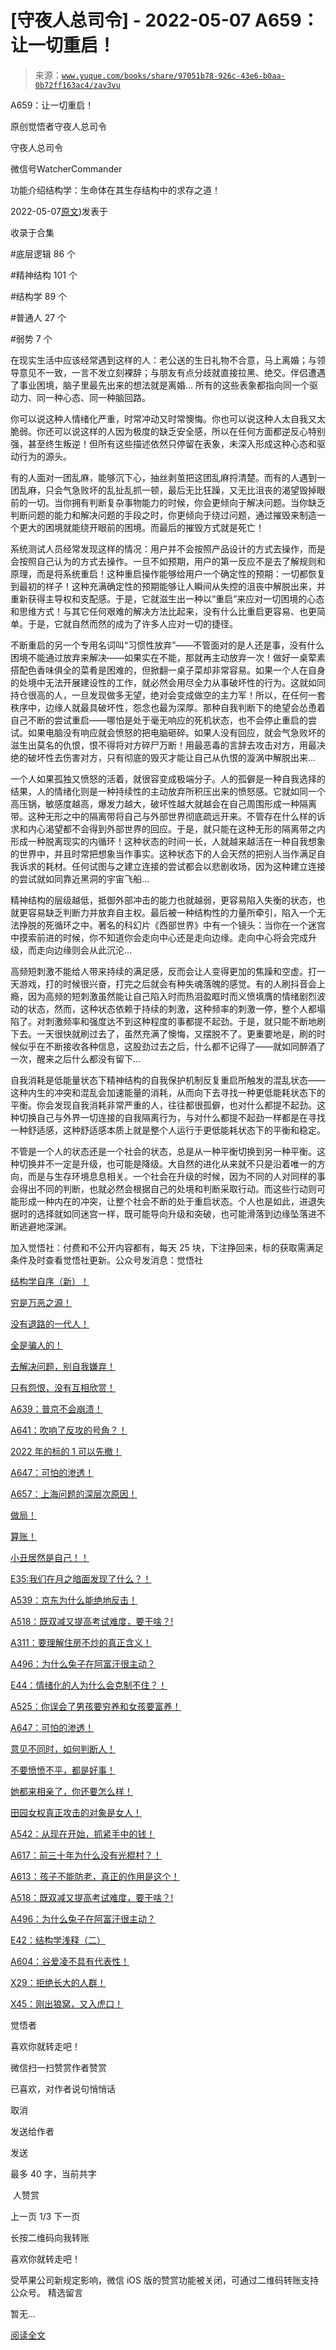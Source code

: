 # [守夜人总司令] - 2022-05-07 A659：让一切重启！

> 来源：[`www.yuque.com/books/share/97051b78-926c-43e6-b0aa-0b72ff163ac4/zav3vu`](https://www.yuque.com/books/share/97051b78-926c-43e6-b0aa-0b72ff163ac4/zav3vu)



A659：让一切重启！ 

原创觉悟者守夜人总司令 

守夜人总司令 

微信号WatcherCommander 

功能介绍结构学：生命体在其生存结构中的求存之道！ 

2022-05-07[原文](https://mp.weixin.qq.com/s?__biz=MzAxNDk1NjI2Mw==&mid=2247488389&idx=1&sn=07b83f90c3f7ca3a0270ea67d0e8c769&chksm=9b8a300dacfdb91b53e5762c6934d8c8a925446e3d9526c48953f55081e40fbda7c2b4c225fc#rd))发表于 

收录于合集 

#底层逻辑 86 个 

#精神结构 101 个 

#结构学 89 个 

#普通人 27 个 

#弱势 7 个 

在现实生活中应该经常遇到这样的人：老公送的生日礼物不合意，马上离婚；与领导意见不一致，一言不发立刻裸辞；与朋友有点分歧就直接拉黑、绝交。伴侣遭遇了事业困境，脑子里最先出来的想法就是离婚… 所有的这些表象都指向同一个驱动力、同一种心态、同一种脑回路。 

你可以说这种人情绪化严重，时常冲动又时常懊悔。你也可以说这种人太自我又太脆弱。你还可以说这样的人因为极度的缺乏安全感，所以在任何方面都逆反心特别强，甚至终生叛逆！但所有这些描述依然只停留在表象，未深入形成这种心态和驱动行为的源头。 

有的人面对一团乱麻，能够沉下心，抽丝剥茧把这团乱麻捋清楚。而有的人遇到一团乱麻，只会气急败坏的乱扯乱抓一顿，最后无比狂躁，又无比沮丧的渴望毁掉眼前的一切。当你拥有判断复杂事物能力的时候，你会更倾向于解决问题。当你缺乏判断问题的能力和解决问题的手段之时，你更倾向于绕过问题，通过摧毁来制造一个更大的困境就能绕开眼前的困境。而最后的摧毁方式就是死亡！ 

系统测试人员经常发现这样的情况：用户并不会按照产品设计的方式去操作，而是会按照自己认为的方式去操作。一旦不如预期，用户的第一反应不是去了解规则和原理，而是将系统重启！这种重启操作能够给用户一个确定性的预期：一切都恢复到最初的样子！这种充满确定性的预期能够让人瞬间从失控的沮丧中解脱出来，并重新获得主导权和支配感。于是，它就滋生出一种以“重启”来应对一切困境的心态和思维方式！与其它任何艰难的解决方法比起来，没有什么比重启更容易、也更简单。于是，它就自然而然的成为了许多人应对一切的捷径。 

不断重启的另一个专用名词叫“习惯性放弃”——不管面对的是人还是事，没有什么困境不能通过放弃来解决——如果实在不能，那就再主动放弃一次！做好一桌荤素搭配色香味俱全的菜肴是困难的，但掀翻一桌子菜却非常容易。如果一个人在自身的处境中无法开展建设性的工作，就必然会用尽全力从事破坏性的行为。这就如同持仓很高的人，一旦发现做多无望，绝对会变成做空的主力军！所以，在任何一套秩序中，边缘人就最具破坏性，怨念也最为深厚。那种自我判断下的绝望会怂恿着自己不断的尝试重启——哪怕是处于毫无响应的死机状态，也不会停止重启的尝试。如果电脑没有响应就会愤怒的把电脑砸碎。如果人没有回应，就会气急败坏的滋生出莫名的仇恨，恨不得将对方碎尸万断！用最恶毒的言辞去攻击对方，用最决绝的破坏性去伤害对方，只有彻底的毁灭才能让自己从仇恨的漩涡中解脱出来… 

一个人如果孤独又愤怒的活着，就很容变成极端分子。人的孤僻是一种自我选择的结果，人的情绪化则是一种持续性的主动放弃所积压出来的愤怒感。它就如同一个高压锅，敏感度越高，爆发力越大，破坏性越大就越会在自己周围形成一种隔离带。这种无形之中的隔离带将自己与外部世界彻底疏远开来。不管存在什么样的诉求和内心渴望都不会得到外部世界的回应。于是，就只能在这种无形的隔离带之内形成一种脱离现实的内循环！这种状态的时间一长，人就越来越活在一种自我想象的世界中，并且时常把想象当作事实。这种状态下的人会天然的把别人当作满足自我诉求的耗材。任何试图与之建立连接的尝试都会以悲剧收场，因为这种建立连接的尝试就如同靠近黑洞的宇宙飞船… 

精神结构的层级越低，抵御外部冲击的能力也就越弱，更容易陷入失衡的状态，也就更容易缺乏判断力并放弃自主权。最后被一种结构性的力量所牵引，陷入一个无法挣脱的死循环之中。著名的科幻片《西部世界》中有一个镜头：当你在一个迷宫中摸索前进的时候，你不知道你会走向中心还是走向边缘。走向中心将会完成升级，而走向边缘则会从此沉沦…  

高频短刺激不能给人带来持续的满足感，反而会让人变得更加的焦躁和空虚。打一天游戏，打的时候很兴奋，打完之后就会有种失魂落魄的感觉。有的人刷抖音会上瘾，因为高频的短刺激虽然能让自己陷入时而热泪盈眶时而义愤填膺的情绪剧烈波动的状态，然而，这种状态依赖于持续的刺激，这种频率的刺激一停，整个人都塌陷了。对刺激频率和强度达不到这种程度的事都提不起劲。于是，就只能不断地刷下去。一天很快就刷过去了，虽然充满了懊悔，又摆脱不了。更重要地是，刷的时候似乎在不断接收各种信息，这股劲过去之后，什么都不记得了——就如同醉酒了一次，醒来之后什么都没有留下…  

自我消耗是低能量状态下精神结构的自我保护机制反复重启所触发的混乱状态——这种内生的冲突和混乱会加速能量的消耗，从而向下去寻找一种更低能耗状态下的平衡。你会发现自我消耗非常严重的人，往往都很孤僻，也对什么都提不起劲。这种切换自己与外界一切连接的自我隔离行为，与对什么都提不起劲一样都是在寻找一种舒适感，这种舒适感本质上就是整个人运行于更低能耗状态下的平衡和稳定。 

不管是一个人的状态还是一个社会的状态，总是从一种平衡切换到另一种平衡。这种切换并不一定是升级，也可能是降级。大自然的进化从来就不只是沿着唯一的方向，而是与生存环境息息相关。一个社会在升级的时候，因为不同的人对同样的事会得出不同的判断，也就必然会根据自己的处境和判断采取行动。而这些行动则可能形成一种内在的冲突，让整个社会不断的处于重启状态。个人也是如此，进退失据时的选择就如同迷宫一样，既可能导向升级和突破，也可能滑落到边缘坠落进不断逃避地深渊。 

加入觉悟社：付费和不公开内容都有，每天 25 块，下注挣回来，标的获取需满足条件及时查看觉悟社更新。公众号发消息：觉悟社 

[结构学自序（新）！](http://mp.weixin.qq.com/s?__biz=MzIzMDYwOTM0Mg==&mid=2247485283&idx=1&sn=aa2b8554b8e5040f8f959636feaa06a3&chksm=e8b19fb2dfc616a430aa381b8da0815311244e694a69809cd92d0602ac34cfe5f1f419b3745e&scene=21#wechat_redirect) 

[穷是万恶之源！](http://mp.weixin.qq.com/s?__biz=MzAxNDk1NjI2Mw==&mid=2247483823&idx=1&sn=e54ebe9891b302dc0bf1815c76ccf8b7&chksm=9b8a2227acfdab31a05e273addd9159d4b8263d58d3c58bf214841c8189157519719c3427306&scene=21#wechat_redirect) 

[没有退路的一代人！](http://mp.weixin.qq.com/s?__biz=MzAxNDk1NjI2Mw==&mid=2247486533&idx=1&sn=a0d5cce0656aad467148e0642eb85a00&chksm=9b8a2fcdacfda6db79857186e953a089baf1fb678b2b071cf101c5a26e7fb9768474c94243ca&scene=21#wechat_redirect) 

[全是骗人的！](http://mp.weixin.qq.com/s?__biz=MzAxNDk1NjI2Mw==&mid=2247488130&idx=1&sn=5fe267832478f7d2cb6b09a120555e5b&chksm=9b8a310aacfdb81c8fc93b00e05cfdaa2da89f21513f198ae2233f007a4f9e7747c86595239c&scene=21#wechat_redirect) 

[去解决问题，别自我嫌弃！](http://mp.weixin.qq.com/s?__biz=MzAxNDk1NjI2Mw==&mid=2247488354&idx=1&sn=6ed72a04bf53bca760db318b9e631a7d&chksm=9b8a30eaacfdb9fcda4930d75d497d15d60b8946c44a46e1d0c5971a11006f14fdcbc0f1ba9c&scene=21#wechat_redirect) 

[只有怨恨，没有互相欣赏！](http://mp.weixin.qq.com/s?__biz=MzAxNDk1NjI2Mw==&mid=2247488211&idx=1&sn=73ad89d15a2aaee80830cc5c69de6c58&chksm=9b8a315bacfdb84d0bfeb48b3a272efbc5bd4a109ba8c183dbbc75aa85e0a62dec457694d9eb&scene=21#wechat_redirect) 

[A639：普京不会崩溃！](http://mp.weixin.qq.com/s?__biz=MzAxNDk1NjI2Mw==&mid=2247488084&idx=1&sn=7c8d1370795dc6496c224b27c0137762&chksm=9b8a31dcacfdb8ca47772d583074c0ce9e16f2a9a2d3a27359cb26cb851d21da814506f6a3df&scene=21#wechat_redirect) 

[A641：吹响了反攻的号角？！](http://mp.weixin.qq.com/s?__biz=MzAxNDk1NjI2Mw==&mid=2247488089&idx=1&sn=c532b7b5b38bb03828c600669804f8cc&chksm=9b8a31d1acfdb8c77d656a7aaf9d77c03603864118e10553cfdfde1061229392a21ea728b8b0&scene=21#wechat_redirect) 

[2022 年的标的 1 可以先撤！](http://mp.weixin.qq.com/s?__biz=MzAxNDk1NjI2Mw==&mid=2247488307&idx=1&sn=53e8829e2dee94d286e18bd6ee007c50&chksm=9b8a30bbacfdb9ada1b207e0e256b291b5e39bda02967f32247cac4ff11654ed8f85721d3b6a&scene=21#wechat_redirect) 

[A647：可怕的渗透！](http://mp.weixin.qq.com/s?__biz=MzAxNDk1NjI2Mw==&mid=2247488112&idx=1&sn=d2cdb1bbea5f7a7248e4ba132c2ad922&chksm=9b8a31f8acfdb8ee225327ff157e56571bbf63b8958ad6c47d7da000b5da90fa01379222c8e1&scene=21#wechat_redirect) 

[A657：上海问题的深层次原因！](http://mp.weixin.qq.com/s?__biz=MzAxNDk1NjI2Mw==&mid=2247488340&idx=1&sn=bb9bfe020176a436e7cad11092756510&chksm=9b8a30dcacfdb9ca404fcb8fa4a5d9f0c13d42875763a9f8ccc28b3c8d9f3fa0868c968026c4&scene=21#wechat_redirect) 

[做局！](http://mp.weixin.qq.com/s?__biz=MzAxNDk1NjI2Mw==&mid=2247488230&idx=1&sn=86e717386c0aa06a0a4bbf4f9ec117aa&chksm=9b8a316eacfdb878aae8ed4ea6817620cc3ac62d7815fdfd85606464c3f2d79fcf2ce72dec77&scene=21#wechat_redirect) 

[算账！](http://mp.weixin.qq.com/s?__biz=MzAxNDk1NjI2Mw==&mid=2247488259&idx=1&sn=2b72f3c0199cdacaa8e48eb9ad30f809&chksm=9b8a308bacfdb99d72ebcd3aaf0015c889b88f4598b093719ee8765aa8be3b3caaad95a445ae&scene=21#wechat_redirect) 

[小丑居然是自己！！](http://mp.weixin.qq.com/s?__biz=MzAxNDk1NjI2Mw==&mid=2247488135&idx=1&sn=55e611eea7203a0b5db03bf97ef6fb53&chksm=9b8a310facfdb8195803cc833b8defe1a107a60b9014e10d7b91f809a2d7781c820ae84f9e9a&scene=21#wechat_redirect) 

[E35:我们在月之暗面发现了什么？！](http://mp.weixin.qq.com/s?__biz=MzIzMDYwOTM0Mg==&mid=2247486632&idx=1&sn=170aeff87eb36dce354c8b2437f4b27f&chksm=e8b19479dfc61d6f08e6492954a528f20387fe2fa925747cf2b504d2bc69084f24495e972e41&scene=21#wechat_redirect) 

[A539：京东为什么能绝地反击！](http://mp.weixin.qq.com/s?__biz=MzIzMDYwOTM0Mg==&mid=2247486752&idx=1&sn=3a967e3288db5b7d924e36914086e534&chksm=e8b195f1dfc61ce7c971386eb678d7da286167d0f52fdd51989049844b0a550cc58e00552d2e&scene=21#wechat_redirect) 

[A518：既双减又提高考试难度，要干啥？!](http://mp.weixin.qq.com/s?__biz=MzIzMDYwOTM0Mg==&mid=2247486528&idx=1&sn=837ef39e3c0b47ac84d5096690555ae7&chksm=e8b19491dfc61d87292daf575c1e7c95b3f0543f313b65c7ad4ab369603833704304ec7451d7&scene=21#wechat_redirect) 

[A311：要理解住房不炒的真正含义！](http://mp.weixin.qq.com/s?__biz=MzIzMDYwOTM0Mg==&mid=2247484959&idx=1&sn=090583ec50bfd9febec1de463c2672f6&chksm=e8b19ecedfc617d8629080f6745c8de013cfe875de26eef6767b2d5c10782650223ed15f807b&scene=21#wechat_redirect) 

[A496：为什么兔子在阿富汗很主动？](http://mp.weixin.qq.com/s?__biz=MzIzMDYwOTM0Mg==&mid=2247486278&idx=1&sn=40d09857088bebd3c70bec1c7a500f06&chksm=e8b19397dfc61a810125242c8e395330f934390eb50bd54053ecd3f31ddc91de4e429c0f693a&scene=21#wechat_redirect) 

[E44：情绪化的人为什么会克制不住？！](http://mp.weixin.qq.com/s?__biz=MzIzMDYwOTM0Mg==&mid=2247487062&idx=1&sn=c1af22f2f5d1e79f7245b826bfaf1f30&chksm=e8b19687dfc61f91468cf22b77c0e221d45054df37b2b602c331eb328b5d46802c69e0d87722&scene=21#wechat_redirect) 

[A525：你误会了男孩要穷养和女孩要富养！](http://mp.weixin.qq.com/s?__biz=MzIzMDYwOTM0Mg==&mid=2247486714&idx=1&sn=693d4c55ab2f0ecdebf06c4807848908&chksm=e8b1942bdfc61d3d1d76c11adb860b1b02f1ab58e48ba3349677a44a563764e09d7eb35f930d&scene=21#wechat_redirect) 

[A647：可怕的渗透！](http://mp.weixin.qq.com/s?__biz=MzAxNDk1NjI2Mw==&mid=2247488112&idx=1&sn=d2cdb1bbea5f7a7248e4ba132c2ad922&chksm=9b8a31f8acfdb8ee225327ff157e56571bbf63b8958ad6c47d7da000b5da90fa01379222c8e1&scene=21#wechat_redirect) 

[意见不同时，如何判断人！](http://mp.weixin.qq.com/s?__biz=MzAxNDk1NjI2Mw==&mid=2247488223&idx=1&sn=4860be32308a7b853142c8d799d2b678&chksm=9b8a3157acfdb841242ae974e7ea0dc1582191bb60e7ad12f98c37506e7ddcd62410d67707fc&scene=21#wechat_redirect) 

[不要愤愤不平，都是好事！](http://mp.weixin.qq.com/s?__biz=MzAxNDk1NjI2Mw==&mid=2247487130&idx=1&sn=b21138d85455f5692aaf039038c78342&chksm=9b8a2d12acfda404a2b67fe4d446ee0f2805ad64a8b8004902934600fd731191e140df6ac19a&scene=21#wechat_redirect) 

[她都来相亲了，你还要怎么样！](http://mp.weixin.qq.com/s?__biz=MzAxNDk1NjI2Mw==&mid=2247486952&idx=1&sn=698aec6916d2eca5e758c25c4c634346&chksm=9b8a2e60acfda776b80a4f2f0d5c2fe4921fc821cdf029fa9d2fdc52fd708fc5a0b980d5d3d0&scene=21#wechat_redirect) 

[田园女权真正攻击的对象是女人！](http://mp.weixin.qq.com/s?__biz=MzIzMDYwOTM0Mg==&mid=2247486412&idx=1&sn=5dd3e8b2a759838d739e6d61ebab2eab&chksm=e8b1931ddfc61a0bf6f81cd2a9a9232ea8ce86528a8eea66c6635180e8678b819ebb38b4cb86&scene=21#wechat_redirect) 

[A542：从现在开始，抓紧手中的钱！](http://mp.weixin.qq.com/s?__biz=MzIzMDYwOTM0Mg==&mid=2247486640&idx=1&sn=a96afa7d2b698e33240735ea8d7671f7&chksm=e8b19461dfc61d77a4afce11ecc7558b8d7ff5d495a78bcb609e3eed5c70bcbed5f3d6a66023&scene=21#wechat_redirect) 

[A617：前三十年为什么没有光棍村？！](http://mp.weixin.qq.com/s?__biz=MzIzMDYwOTM0Mg==&mid=2247487043&idx=1&sn=d7beb24f486323059a94f3dc920e5e7e&chksm=e8b19692dfc61f84da21ce73dc0aaf1973156a691a8ad6e75b61cc44ebf08b739d580410984e&scene=21#wechat_redirect) 

[A613：孩子不能防老，真正的作用是这个！](http://mp.weixin.qq.com/s?__biz=MzIzMDYwOTM0Mg==&mid=2247487023&idx=1&sn=3370d17aaf4a8f046e2ebaa995200c87&chksm=e8b196fedfc61fe84dbfe4353d88b51f3077fc0ff82a1446e52742bce73e561b0e8ff1d113a3&scene=21#wechat_redirect) 

[A518：既双减又提高考试难度，要干啥？!](http://mp.weixin.qq.com/s?__biz=MzIzMDYwOTM0Mg==&mid=2247486528&idx=1&sn=837ef39e3c0b47ac84d5096690555ae7&chksm=e8b19491dfc61d87292daf575c1e7c95b3f0543f313b65c7ad4ab369603833704304ec7451d7&scene=21#wechat_redirect) 

[A496：为什么兔子在阿富汗很主动？](http://mp.weixin.qq.com/s?__biz=MzIzMDYwOTM0Mg==&mid=2247486278&idx=1&sn=40d09857088bebd3c70bec1c7a500f06&chksm=e8b19397dfc61a810125242c8e395330f934390eb50bd54053ecd3f31ddc91de4e429c0f693a&scene=21#wechat_redirect) 

[E42：结构学浅释（二）](http://mp.weixin.qq.com/s?__biz=MzAxNDk1NjI2Mw==&mid=2247487869&idx=1&sn=b6f942cf2c9969953971beb5a43a8183&chksm=9b8a32f5acfdbbe33ddd8df1f2b8f73b05522b604676c4ab01f411657e37e8c7226602ce3ad9&scene=21#wechat_redirect) 

[A604：谷爱凌不具有代表性！](http://mp.weixin.qq.com/s?__biz=MzAxNDk1NjI2Mw==&mid=2247487885&idx=1&sn=fa1590be4f0f8be38dd4d8eb877b638d&chksm=9b8a3205acfdbb13039310f86f6e6fce5520a7827afc4e63b4eb6ca7f89ace1950488fa2f17e&scene=21#wechat_redirect) 

[X29：拒绝长大的人群！](http://mp.weixin.qq.com/s?__biz=MzAxNDk1NjI2Mw==&mid=2247487734&idx=1&sn=406322eea52d5ed24ebaf979fdf714c1&chksm=9b8a337eacfdba688c7e6a511a417ec4d9a03b13d1bdb5c91e6ef37e9a7b747460354e0b0e8e&scene=21#wechat_redirect) 

[X45：刚出狼窝，又入虎口！](http://mp.weixin.qq.com/s?__biz=MzIzMDYwOTM0Mg==&mid=2247486954&idx=1&sn=64057c0c18082933600be972c2031139&chksm=e8b1953bdfc61c2df1b3c17fe8416e975e6f3a2bece068540adc6de643aa8e670b0393ba5c1d&scene=21#wechat_redirect) 

觉悟者 

喜欢你就转走吧！ 

微信扫一扫赞赏作者赞赏 

已喜欢，对作者说句悄悄话 

取消 

发送给作者 

发送 

最多 40 字，当前共字 

 人赞赏 

上一页 1/3 下一页 

长按二维码向我转账 

喜欢你就转走吧！ 

受苹果公司新规定影响，微信 iOS 版的赞赏功能被关闭，可通过二维码转账支持公众号。 <ne-h3 id="FVtRa" data-lake-id="FVtRa"><ne-heading-ext><ne-heading-anchor></ne-heading-anchor><ne-heading-fold></ne-heading-fold></ne-heading-ext><ne-heading-content>精选留言</ne-heading-content></ne-h3> 

暂无... 

[阅读全文](https://mp.weixin.qq.com/s?__biz=MzIzMDYwOTM0Mg==\x26amp;mid=2247486752\x26amp;idx=1\x26amp;sn=3a967e3288db5b7d924e36914086e534\x26amp;chksm=e8b195f1dfc61ce7c971386eb678d7da286167d0f52fdd51989049844b0a550cc58e00552d2e\x26amp;scene=21#wechat_redirect)